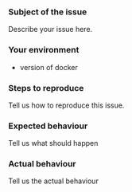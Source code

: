 ### Subject of the issue
Describe your issue here.

### Your environment
* version of docker

### Steps to reproduce
Tell us how to reproduce this issue.

### Expected behaviour
Tell us what should happen

### Actual behaviour
Tell us the actual behaviour
